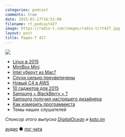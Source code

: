 ```yaml
---
categories: podcast
comments: true
date: 2015-01-17T16:51:00
filename: rt_podcast427
image: https://radio-t.com/images/radio-t/rt427.jpg
layout: post
title: Радио-Т 427
---
```


![](https://radio-t.com/images/radio-t/rt427.jpg)

* [Linux в 2015](http://prsm.tc/DA1ydm)
* [MintBox Mini](http://prsm.tc/JJYjAS)
* [Intel уберут из Mac?](http://prsm.tc/GgFhyA)
* [Слухи сильно преувеличены](http://www.cultofmac.com/309019/worlds-top-apple-analyst-probably-wrong-arm-based-macs/)
* [Новый C4 в AWS](https://gigaom.com/2015/01/12/big-new-aws-c4-instances-are-here-for-real/)
* [10 гаджетов для 2015](http://prsm.tc/z4n3f1)
* [Samsung + BlackBerry = ?](http://mashable.com/2015/01/15/blackberry-samsung-handsets/)
* [Samsung получил настоящего дизайнера](http://9to5mac.com/2015/01/15/samsung-jony-ive-new-designer/)
* [Как измерить программиста](http://prsm.tc/DQUbJw)
* Темы наших слушателей

_Спонсор этого выпуска [DigitalOcean](https://www.digitalocean.com) и [kato.im](https://kato.im)_

[аудио](http://cdn.radio-t.com/rt_podcast427.mp3) ● [лог чата](http://chat.radio-t.com/logs/radio-t-427.html)
<audio src="http://cdn.radio-t.com/rt_podcast427.mp3" preload="none"></audio>
